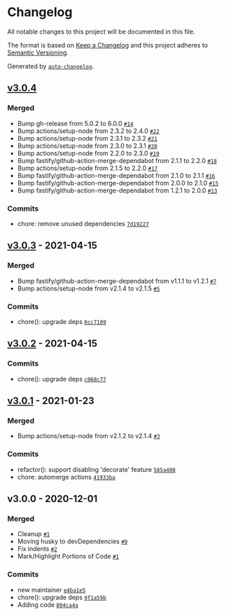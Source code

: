 # Changelog

All notable changes to this project will be documented in this file.

The format is based on [Keep a Changelog](https://keepachangelog.com/en/1.0.0/)
and this project adheres to [Semantic Versioning](https://semver.org/spec/v2.0.0.html).

Generated by [`auto-changelog`](https://github.com/CookPete/auto-changelog).

## [v3.0.4](https://github.com/little-core-labs/chromafi/compare/v3.0.3...v3.0.4)

### Merged

- Bump gh-release from 5.0.2 to 6.0.0 [`#14`](https://github.com/little-core-labs/chromafi/pull/14)
- Bump actions/setup-node from 2.3.2 to 2.4.0 [`#22`](https://github.com/little-core-labs/chromafi/pull/22)
- Bump actions/setup-node from 2.3.1 to 2.3.2 [`#21`](https://github.com/little-core-labs/chromafi/pull/21)
- Bump actions/setup-node from 2.3.0 to 2.3.1 [`#20`](https://github.com/little-core-labs/chromafi/pull/20)
- Bump actions/setup-node from 2.2.0 to 2.3.0 [`#19`](https://github.com/little-core-labs/chromafi/pull/19)
- Bump fastify/github-action-merge-dependabot from 2.1.1 to 2.2.0 [`#18`](https://github.com/little-core-labs/chromafi/pull/18)
- Bump actions/setup-node from 2.1.5 to 2.2.0 [`#17`](https://github.com/little-core-labs/chromafi/pull/17)
- Bump fastify/github-action-merge-dependabot from 2.1.0 to 2.1.1 [`#16`](https://github.com/little-core-labs/chromafi/pull/16)
- Bump fastify/github-action-merge-dependabot from 2.0.0 to 2.1.0 [`#15`](https://github.com/little-core-labs/chromafi/pull/15)
- Bump fastify/github-action-merge-dependabot from 1.2.1 to 2.0.0 [`#13`](https://github.com/little-core-labs/chromafi/pull/13)

### Commits

- chore: remove unused dependencies [`7d19227`](https://github.com/little-core-labs/chromafi/commit/7d192275a78d364d6eecbe9157a874d2829a7bad)

## [v3.0.3](https://github.com/little-core-labs/chromafi/compare/v3.0.2...v3.0.3) - 2021-04-15

### Merged

- Bump fastify/github-action-merge-dependabot from v1.1.1 to v1.2.1 [`#7`](https://github.com/little-core-labs/chromafi/pull/7)
- Bump actions/setup-node from v2.1.4 to v2.1.5 [`#5`](https://github.com/little-core-labs/chromafi/pull/5)

### Commits

- chore(): upgrade deps [`0cc7109`](https://github.com/little-core-labs/chromafi/commit/0cc7109613688ec8163cfe8f4d806ec963401e1a)

## [v3.0.2](https://github.com/little-core-labs/chromafi/compare/v3.0.1...v3.0.2) - 2021-04-15

### Commits

- chore(): upgrade deps [`c068c77`](https://github.com/little-core-labs/chromafi/commit/c068c77dc22303bdbbd9a0b8c93eb12931ec2431)

## [v3.0.1](https://github.com/little-core-labs/chromafi/compare/v3.0.0...v3.0.1) - 2021-01-23

### Merged

- Bump actions/setup-node from v2.1.2 to v2.1.4 [`#3`](https://github.com/little-core-labs/chromafi/pull/3)

### Commits

- refactor(): support disabling 'decorate' feature [`585a408`](https://github.com/little-core-labs/chromafi/commit/585a40856952ae5c855485dd4e6cafe10bc8ce25)
- chore: automerge actions [`41933ba`](https://github.com/little-core-labs/chromafi/commit/41933baef689376bb6beca231edcdbf16713eff7)

## v3.0.0 - 2020-12-01

### Merged

- Cleanup [`#1`](https://github.com/little-core-labs/chromafi/pull/1)
- Moving husky to devDependencies [`#9`](https://github.com/little-core-labs/chromafi/pull/9)
- Fix indents [`#2`](https://github.com/little-core-labs/chromafi/pull/2)
- Mark/Highlight Portions of Code [`#1`](https://github.com/little-core-labs/chromafi/pull/1)

### Commits

- new maintainer [`e4ba1e5`](https://github.com/little-core-labs/chromafi/commit/e4ba1e5fbf29c32b6e30d62543f0687df08ebace)
- chore(): upgrade deps [`9f1a59b`](https://github.com/little-core-labs/chromafi/commit/9f1a59be51e51a68772178cb4c787d2e9fdc0ba0)
- Adding code [`804ca4a`](https://github.com/little-core-labs/chromafi/commit/804ca4ab2efbab7f2a53d8b0c91bb088a0ff0934)
